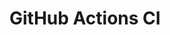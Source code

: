 # GitHub Actions CI






















































































































































































































































































































































































































































































































































































































































































































































































































